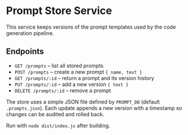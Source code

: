 # Prompt Store Service

This service keeps versions of the prompt templates used by the code generation pipeline.

## Endpoints

- `GET /prompts` – list all stored prompts
- `POST /prompts` – create a new prompt `{ name, text }`
- `GET /prompts/:id` – return a prompt and its version history
- `PUT /prompts/:id` – add a new version `{ text }`
- `DELETE /prompts/:id` – remove a prompt

The store uses a simple JSON file defined by `PROMPT_DB` (default `.prompts.json`). Each update appends a new version with a timestamp so changes can be audited and rolled back.

Run with `node dist/index.js` after building.
